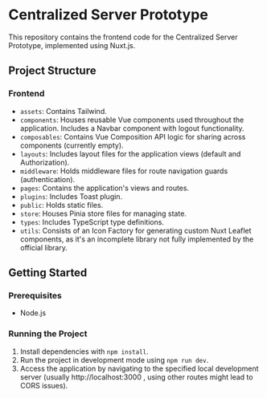 # Centralized Server Prototype 

This repository contains the frontend code for the Centralized Server Prototype, implemented using Nuxt.js.

## Project Structure

### Frontend

- `assets`: Contains Tailwind.
- `components`: Houses reusable Vue components used throughout the application. Includes a Navbar component with logout functionality.
- `composables`: Contains Vue Composition API logic for sharing across components (currently empty).
- `layouts`: Includes layout files for the application views (default and Authorization).
- `middleware`: Holds middleware files for route navigation guards (authentication).
- `pages`: Contains the application's views and routes.
- `plugins`: Includes Toast plugin.
- `public`: Holds static files.
- `store`: Houses Pinia store files for managing state.
- `types`: Includes TypeScript type definitions.
- `utils`: Consists of an Icon Factory for generating custom Nuxt Leaflet components, as it's an incomplete library not fully implemented by the official library.

## Getting Started

### Prerequisites

- Node.js

### Running the Project

1. Install dependencies with `npm install`.
2. Run the project in development mode using `npm run dev`.
3. Access the application by navigating to the specified local development server (usually http://localhost:3000 , using other routes might lead to CORS issues).